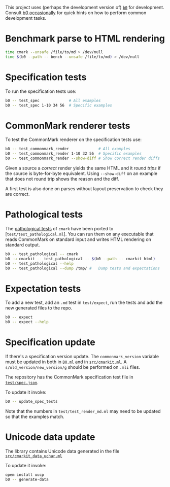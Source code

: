 This project uses (perhaps the development version of) [`b0`] for
development. Consult [b0 occasionally] for quick hints on how to
perform common development tasks.

[`b0`]: https://erratique.ch/software/b0
[b0 occasionally]: https://erratique.ch/software/b0/doc/occasionally.html

# Benchmark parse to HTML rendering

```sh
time cmark --unsafe /file/to/md > /dev/null
time $(b0 --path -- bench --unsafe /file/to/md) > /dev/null
```

# Specification tests 

To run the specification tests use:

```sh
b0 -- test_spec             # All examples
b0 -- test_spec 1-10 34 56  # Specific examples
```

# CommonMark renderer tests

To test the CommonMark renderer on the specification tests use: 

```sh
b0 -- test_commonmark_render             # All examples
b0 -- test_commonmark_render 1-10 32 56  # Specific examples
b0 -- test_commonmark_render --show-diff # Show correct render diffs
```

Given a source a *correct* render yields the same HTML and it *round
trips* if the source is byte-for-byte equivalent. Using `--show-diff`
on an example that does not round trip shows the reason and the diff.

A first test is also done on parses without layout preservation to
check they are correct.

# Pathological tests 

The [pathological tests][p] of `cmark` have been ported to
[`test/test_pathological.ml`]. You can run them on any executable that
reads CommonMark on standard input and writes HTML rendering on
standard output.

```sh
b0 -- test_pathological -- cmark
b0 -u cmarkit -- test_pathological -- $(b0 --path -- cmarkit html)
b0 -- test_pathological --help
b0 -- test_pathological --dump /tmp/ #   Dump tests and expectations
```

[p]: https://github.com/commonmark/cmark/blob/master/test/pathological_tests.py
[`test/pathological.ml`]: src/cmarkit.ml

# Expectation tests

To add a new test, add an `.md` test in `test/expect`, run the tests
and add the new generated files to the repo.

```sh
b0 -- expect
b0 -- expect --help 
```

# Specification update

If there's a specification version update. The `commonmark_version`
variable must be updated in both in [`B0.ml`] and in [`src/cmarkit.ml`].
A `s/old_version/new_version/g` should be performed on `.mli` files.

The repository has the CommonMark specification test file in
[`test/spec.json`].

To update it invoke:

```sh
b0 -- update_spec_tests
```

Note that the numbers in `test/test_render_md.ml` may need to be updated
so that the examples match.

[`test/spec.json`]: test/spec.json
[`src/cmarkit.ml`]: src/cmarkit.ml
[`B0.ml`]: B0.ml

# Unicode data update

The library contains Unicode data generated in the file
[`src/cmarkit_data_uchar.ml`]

To update it invoke:

```sh
opem install uucp
b0 -- generate-data
```

[`src/cmarkit_data_uchar.ml`]: src/cmarkit_data_uchar.ml
